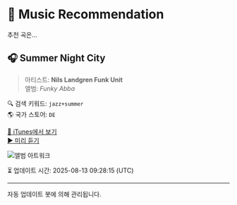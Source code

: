 
# 🎵 Music Recommendation

추천 곡은...

## 🎧 Summer Night City  
> 아티스트: **Nils Landgren Funk Unit**  
> 앨범: _Funky Abba_  

🔍 검색 키워드: `jazz+summer`  
🌎 국가 스토어: `DE`

[🔗 iTunes에서 보기](https://music.apple.com/de/album/summer-night-city/299888809?i=299888846&uo=4)  
[▶️ 미리 듣기](https://audio-ssl.itunes.apple.com/itunes-assets/AudioPreview115/v4/d0/ee/a8/d0eea85a-5515-2495-3f1b-e69921d5336e/mzaf_8784635479477431332.plus.aac.p.m4a)

![앨범 아트워크](https://is1-ssl.mzstatic.com/image/thumb/Music124/v4/34/7c/f9/347cf970-762f-258a-98f0-92b5658487c3/cover.jpg/100x100bb.jpg)

⏳ 업데이트 시간: 2025-08-13 09:28:15 (UTC)

---
자동 업데이트 봇에 의해 관리됩니다.
